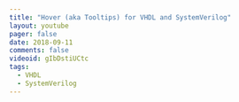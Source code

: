 ```yaml
---
title: "Hover (aka Tooltips) for VHDL and SystemVerilog"
layout: youtube
pager: false
date: 2018-09-11
comments: false
videoid: gIbDstiUCtc
tags:
  - VHDL
  - SystemVerilog
---
```



